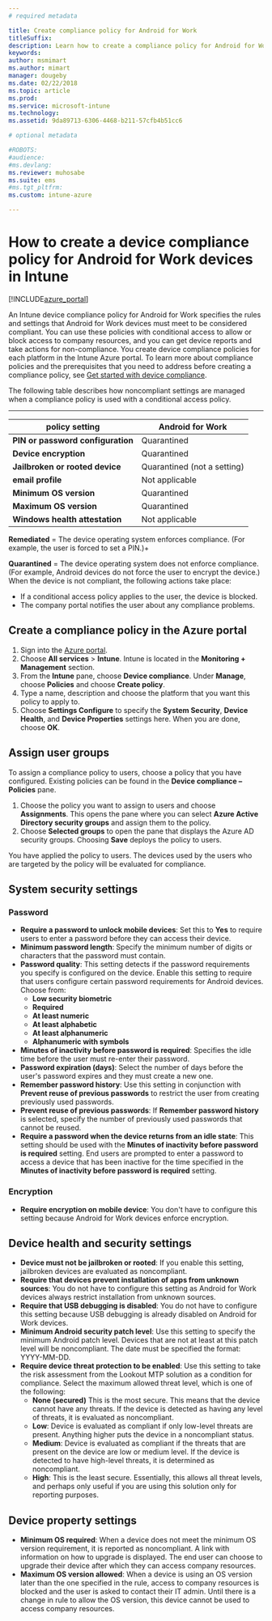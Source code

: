 ```yaml
---
# required metadata

title: Create compliance policy for Android for Work
titleSuffix:
description: Learn how to create a compliance policy for Android for Work devices."
keywords:
author: msmimart
ms.author: mimart
manager: dougeby
ms.date: 02/22/2018
ms.topic: article
ms.prod:
ms.service: microsoft-intune
ms.technology:
ms.assetid: 9da89713-6306-4468-b211-57cfb4b51cc6

# optional metadata

#ROBOTS:
#audience:
#ms.devlang:
ms.reviewer: muhosabe
ms.suite: ems
#ms.tgt_pltfrm:
ms.custom: intune-azure

---
```


# How to create a device compliance policy for Android for Work devices in Intune


[!INCLUDE[azure_portal](./includes/azure_portal.md)]

An Intune device compliance policy for Android for Work specifies the rules and settings that Android for Work devices must meet to be considered compliant. You can use these policies with conditional access to allow or block access to company resources, and you can get device reports and take actions for non-compliance. You create device compliance policies for each platform in the Intune Azure portal. To learn more about compliance policies and the prerequisites that you need to address before creating a compliance policy, see [Get started with device compliance](device-compliance-get-started.md).

The following table describes how noncompliant settings are managed when a compliance policy is used with a conditional access policy.

--------------------------

|**policy setting**| **Android for Work** |
| --- | --- |
| **PIN or password configuration** |  Quarantined |
| **Device encryption** |  Quarantined |
| **Jailbroken or rooted device** | Quarantined (not a setting) |
| **email profile** | Not applicable |
| **Minimum OS version** | Quarantined |
| **Maximum OS version** | Quarantined |
| **Windows health attestation** |Not applicable |

**Remediated** = The device operating system enforces compliance. (For example, the user is forced to set a PIN.)+

**Quarantined** = The device operating system does not enforce compliance. (For example, Android devices do not force the user to encrypt the device.) When the device is not compliant, the following actions take place:

- If a conditional access policy applies to the user, the device is blocked.
- The company portal notifies the user about any compliance problems.

## Create a compliance policy in the Azure portal

1. Sign into the [Azure portal](https://portal.azure.com).
2. Choose **All services** > **Intune**. Intune is located in the **Monitoring + Management** section.
1. From the **Intune** pane, choose **Device compliance**. Under **Manage**, choose **Policies** and choose **Create policy**.
2. Type a name, description and choose the platform that you want this policy to apply to.
3. Choose **Settings Configure** to specify the **System Security**, **Device Health**, and **Device Properties** settings here. When you are done, choose **OK**.

<!--- 4. Choose **Actions for noncompliance** to say what actions should happen when a device is determined as noncompliant with this policy.
5. In the **Actions for noncompliance** pane, choose **Add** to create a new action.  The action parameters pane allows you to specify the action, email recipients that should receive the notification in addition to the user of the device, and the content of the notification that you want to send.
6. The message template option allows you to create several custom emails depending on when the action is set to take. For example, you can create a message for notifications that are sent for the first time and a different message for final warning before access is blocked. The custom messages that you create can be used for all your device compliance policy.
7. Specify the **Grace period** which determines when that action to take place.  For example, you may want to send a notification as soon as the device is evaluated as noncompliant, but allow some time before enforcing the conditional access policy to block access to company resources like SharePoint online.
8. Choose **Add** to finish creating the action.
9. You can create multiple actions and the sequence in which they should occur. Choose **Ok** when you are finished creating all the actions.--->

## Assign user groups

To assign a compliance policy to users, choose a policy that you have configured. Existing policies can be found in the **Device compliance – Policies** pane.

1. Choose the policy you want to assign to users and choose **Assignments**. This opens the pane where you can select **Azure Active Directory security groups** and assign them to the policy.
2. Choose **Selected groups** to open the pane that displays the Azure AD security groups.  Choosing **Save**  deploys the policy to users.

You have applied the policy to users.  The devices used by the users who are targeted by the policy will be evaluated for compliance.

<!--- ##  Compliance policy settings--->

## System security settings

### Password

- **Require a password to unlock mobile devices**: Set this to **Yes** to require users to enter a password before they can access their device.
- **Minimum password length**: Specify the minimum number of digits or characters that the password must contain.
- **Password quality**: This setting detects if the password requirements you specify is configured on the device. Enable this setting to require that users configure certain password requirements for Android devices. Choose from:
  - **Low security biometric**
  - **Required**
  - **At least numeric**
  - **At least alphabetic**
  - **At least alphanumeric**
  - **Alphanumeric with symbols**
- **Minutes of inactivity before password is required**: Specifies the idle time before the user must re-enter their password.
- **Password expiration (days)**: Select the number of days before the user&#39;s password expires and they must create a new one.
- **Remember password history**: Use this setting in conjunction with **Prevent reuse of previous passwords** to restrict the user from creating previously used passwords.
- **Prevent reuse of previous passwords**: If **Remember password history** is selected, specify the number of previously used passwords that cannot be reused.
- **Require a password when the device returns from an idle state**: This setting should be used with the **Minutes of inactivity before password is required** setting. End users are prompted to enter a password to access a device that has been inactive for the time specified in the **Minutes of inactivity before password is required** setting.


### Encryption

- **Require encryption on mobile device**: You don't have to configure this setting because Android for Work devices enforce encryption.


## Device health and security settings

- **Device must not be jailbroken or rooted**: If you enable this setting, jailbroken devices are evaluated as noncompliant.
- **Require that devices prevent installation of apps from unknown sources**: You do not have to configure this setting as Android for Work devices always restrict installation from unknown sources.
- **Require that USB debugging is disabled**: You do not have to configure this setting because USB debugging is already disabled on Android for Work devices.
- **Minimum Android security patch level**: Use this setting to specify the minimum Android patch level. Devices that are not at least at this patch level will be noncompliant. The date must be specified the format: YYYY-MM-DD.
- **Require device threat protection to be enabled**: Use this setting to take the risk assessment from the Lookout MTP solution as a condition for compliance. Select the maximum allowed threat level, which is one of the following:
  - **None (secured)** This is the most secure. This means that the device cannot have any threats. If the device is detected as having any level of threats, it is evaluated as noncompliant.
  - **Low**: Device is evaluated as compliant if only low-level threats are present. Anything higher puts the device in a noncompliant status.
  - **Medium**: Device is evaluated as compliant if the threats that are present on the device are low or medium level. If the device is detected to have high-level threats, it is determined as noncompliant.
  - **High**: This is the least secure. Essentially, this allows all threat levels, and perhaps only useful if you are using this solution only for reporting purposes.

## Device property settings

- **Minimum OS required**: When a device does not meet the minimum OS version requirement, it is reported as noncompliant. A link with information on how to upgrade is displayed. The end user can choose to upgrade their device after which they can access company resources.
- **Maximum OS version allowed**: When a device is using an OS version later than the one specified in the rule, access to company resources is blocked and the user is asked to contact their IT admin. Until there is a change in rule to allow the OS version, this device cannot be used to access company resources.

<!--- ## Next steps

[How to monitor device compliance](device-compliance-monitor.md)--->
